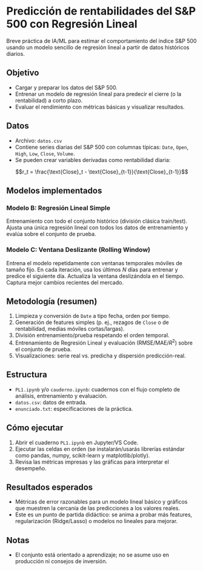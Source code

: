 # Predicción de rentabilidades del S&P 500 con Regresión Lineal

Breve práctica de IA/ML para estimar el comportamiento del índice S&P 500 usando un modelo sencillo de regresión lineal a partir de datos históricos diarios.

## Objetivo
- Cargar y preparar los datos del S&P 500.
- Entrenar un modelo de regresión lineal para predecir el cierre (o la rentabilidad) a corto plazo.
- Evaluar el rendimiento con métricas básicas y visualizar resultados.

## Datos
- Archivo: `datos.csv`
- Contiene series diarias del S&P 500 con columnas típicas: `Date`, `Open`, `High`, `Low`, `Close`, `Volume`.
- Se pueden crear variables derivadas como rentabilidad diaria: 

$$r_t = \frac{\text{Close}_t - \text{Close}_{t-1}}{\text{Close}_{t-1}}$$

## Modelos implementados

### Modelo B: Regresión Lineal Simple
Entrenamiento con todo el conjunto histórico (división clásica train/test). Ajusta una única regresión lineal con todos los datos de entrenamiento y evalúa sobre el conjunto de prueba.

### Modelo C: Ventana Deslizante (Rolling Window)
Entrena el modelo repetidamente con ventanas temporales móviles de tamaño fijo. En cada iteración, usa los últimos $N$ días para entrenar y predice el siguiente día. Actualiza la ventana deslizándola en el tiempo. Captura mejor cambios recientes del mercado.

## Metodología (resumen)
1. Limpieza y conversión de `Date` a tipo fecha, orden por tiempo.
2. Generación de features simples (p. ej., rezagos de `Close` o de rentabilidad, medias móviles cortas/largas).
3. División entrenamiento/prueba respetando el orden temporal.
4. Entrenamiento de Regresión Lineal y evaluación ($\text{RMSE}$/$\text{MAE}$/$R^2$) sobre el conjunto de prueba.
5. Visualizaciones: serie real vs. predicha y dispersión predicción-real.

## Estructura
- `PL1.ipynb` y/o `cauderno.ipynb`: cuadernos con el flujo completo de análisis, entrenamiento y evaluación.
- `datos.csv`: datos de entrada.
- `enunciado.txt`: especificaciones de la práctica.

## Cómo ejecutar
1. Abrir el cuaderno `PL1.ipynb` en Jupyter/VS Code.
2. Ejecutar las celdas en orden (se instalarán/usarás librerías estándar como pandas, numpy, scikit-learn y matplotlib/plotly).
3. Revisa las métricas impresas y las gráficas para interpretar el desempeño.

## Resultados esperados
- Métricas de error razonables para un modelo lineal básico y gráficos que muestren la cercanía de las predicciones a los valores reales.
- Este es un punto de partida didáctico: se anima a probar más features, regularización (Ridge/Lasso) o modelos no lineales para mejorar.

## Notas
- El conjunto está orientado a aprendizaje; no se asume uso en producción ni consejos de inversión.

